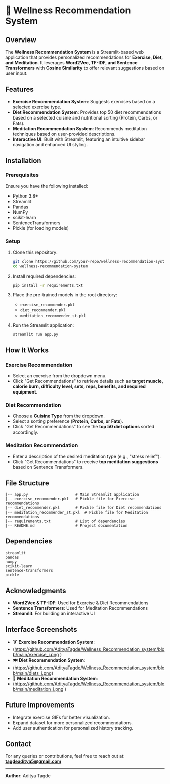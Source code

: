 # 🌿 Wellness Recommendation System

## Overview
The **Wellness Recommendation System** is a Streamlit-based web application that provides personalized recommendations for **Exercise, Diet, and Meditation**. It leverages **Word2Vec, TF-IDF, and Sentence Transformers** with **Cosine Similarity** to offer relevant suggestions based on user input.

## Features
- **Exercise Recommendation System**: Suggests exercises based on a selected exercise type.
- **Diet Recommendation System**: Provides top 50 diet recommendations based on a selected cuisine and nutritional sorting (Protein, Carbs, or Fats).
- **Meditation Recommendation System**: Recommends meditation techniques based on user-provided descriptions.
- **Interactive UI**: Built with Streamlit, featuring an intuitive sidebar navigation and enhanced UI styling.

## Installation
### Prerequisites
Ensure you have the following installed:
- Python 3.8+
- Streamlit
- Pandas
- NumPy
- scikit-learn
- SentenceTransformers
- Pickle (for loading models)

### Setup
1. Clone this repository:
   ```bash
   git clone https://github.com/your-repo/wellness-recommendation-system.git
   cd wellness-recommendation-system
   ```

2. Install required dependencies:
   ```bash
   pip install -r requirements.txt
   ```

3. Place the pre-trained models in the root directory:
   - `exercise_recommender.pkl`
   - `diet_recommender.pkl`
   - `meditation_recommender_st.pkl`

4. Run the Streamlit application:
   ```bash
   streamlit run app.py
   ```

## How It Works
### Exercise Recommendation
- Select an exercise from the dropdown menu.
- Click "Get Recommendations" to retrieve details such as **target muscle, calorie burn, difficulty level, sets, reps, benefits, and required equipment**.

### Diet Recommendation
- Choose a **Cuisine Type** from the dropdown.
- Select a sorting preference (**Protein, Carbs, or Fats**).
- Click "Get Recommendations" to see the **top 50 diet options** sorted accordingly.

### Meditation Recommendation
- Enter a description of the desired meditation type (e.g., "stress relief").
- Click "Get Recommendations" to receive **top meditation suggestions** based on Sentence Transformers.

## File Structure
```
|-- app.py                     # Main Streamlit application
|-- exercise_recommender.pkl   # Pickle file for Exercise recommendations
|-- diet_recommender.pkl       # Pickle file for Diet recommendations
|-- meditation_recommender_st.pkl  # Pickle file for Meditation recommendations
|-- requirements.txt           # List of dependencies
|-- README.md                  # Project documentation
```

## Dependencies
```
streamlit
pandas
numpy
scikit-learn
sentence-transformers
pickle
```

## Acknowledgments
- **Word2Vec & TF-IDF**: Used for Exercise & Diet Recommendations
- **Sentence Transformers**: Used for Meditation Recommendations
- **Streamlit**: For building an interactive UI

## Interface Screenshots
- 🏋️ **Exercise Recommendation System**:
-  (https://github.com/AdityaTagde/Wellness_Recommendation_system/blob/main/exercise_i.png )
- 🍽️ **Diet Recommendation System**:
- (https://github.com/AdityaTagde/Wellness_Recommendation_system/blob/main/diets_i.png)
- 🧘 **Meditation Recommendation System**:
- (https://github.com/AdityaTagde/Wellness_Recommendation_system/blob/main/meditation_i.png )

## Future Improvements
- Integrate exercise GIFs for better visualization.
- Expand dataset for more personalized recommendations.
- Add user authentication for personalized history tracking.

## Contact
For any queries or contributions, feel free to reach out at: **tagdeaditya5@gmail.com**

---
**Author**: Aditya Tagde 

